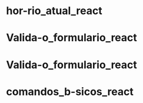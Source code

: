 # hor-rio_atual_react
# Valida-o_formulario_react
# Valida-o_formulario_react
# comandos_b-sicos_react
